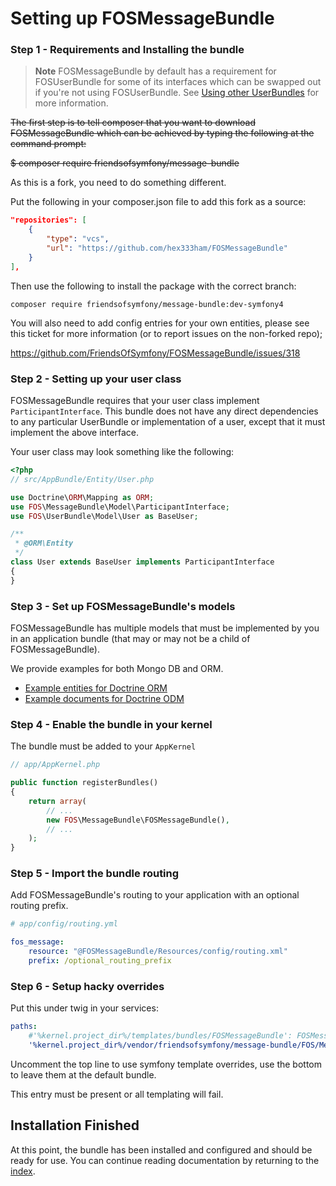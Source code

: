 Setting up FOSMessageBundle
===========================

### Step 1 - Requirements and Installing the bundle

> **Note** FOSMessageBundle by default has a requirement for FOSUserBundle for some of its
> interfaces which can be swapped out if you're not using FOSUserBundle. See
> [Using other UserBundles][] for more information.


~~The first step is to tell composer that you want to download FOSMessageBundle which can
be achieved by typing the following at the command prompt:~~

~~$ composer require friendsofsymfony/message-bundle~~

As this is a fork, you need to do something different.

Put the following in your composer.json file to add this fork as a source:

```json
"repositories": [
    {
        "type": "vcs",
        "url": "https://github.com/hex333ham/FOSMessageBundle"
    }
],
```

Then use the following to install the package with the correct branch:

 `composer require friendsofsymfony/message-bundle:dev-symfony4`
 
You will also need to add config entries for your own entities, please see this ticket for more information (or to report issues on the non-forked repo);

https://github.com/FriendsOfSymfony/FOSMessageBundle/issues/318

### Step 2 - Setting up your user class

FOSMessageBundle requires that your user class implement `ParticipantInterface`. This
bundle does not have any direct dependencies to any particular UserBundle or
implementation of a user, except that it must implement the above interface.

Your user class may look something like the following:

```php
<?php
// src/AppBundle/Entity/User.php

use Doctrine\ORM\Mapping as ORM;
use FOS\MessageBundle\Model\ParticipantInterface;
use FOS\UserBundle\Model\User as BaseUser;

/**
 * @ORM\Entity
 */
class User extends BaseUser implements ParticipantInterface
{
}
```

### Step 3 - Set up FOSMessageBundle's models

FOSMessageBundle has multiple models that must be implemented by you in an application
bundle (that may or may not be a child of FOSMessageBundle).

We provide examples for both Mongo DB and ORM.

- [Example entities for Doctrine ORM][]
- [Example documents for Doctrine ODM][]

### Step 4 - Enable the bundle in your kernel

The bundle must be added to your `AppKernel`

```php
// app/AppKernel.php

public function registerBundles()
{
    return array(
        // ...
        new FOS\MessageBundle\FOSMessageBundle(),
        // ...
    );
}
```

### Step 5 - Import the bundle routing

Add FOSMessageBundle's routing to your application with an optional routing prefix.

```yaml
# app/config/routing.yml

fos_message:
    resource: "@FOSMessageBundle/Resources/config/routing.xml"
    prefix: /optional_routing_prefix
```

### Step 6 - Setup hacky overrides

Put this under twig in your services:

```yaml
paths:
    #'%kernel.project_dir%/templates/bundles/FOSMessageBundle': FOSMessageBundle
    '%kernel.project_dir%/vendor/friendsofsymfony/message-bundle/FOS/MessageBundle/Resources/views': FOSMessageBundle
```

Uncomment the top line to use symfony template overrides, use the bottom to leave them at the default bundle.

This entry must be present or all templating will fail.

## Installation Finished

At this point, the bundle has been installed and configured and should be ready for use.
You can continue reading documentation by returning to the [index][].

[Example entities for Doctrine ORM]: 01a-orm-models.md
[Example documents for Doctrine ODM]: 01b-odm-models.md
[index]: 00-index.md
[Using other UserBundles]: 99-using-other-user-bundles.md

